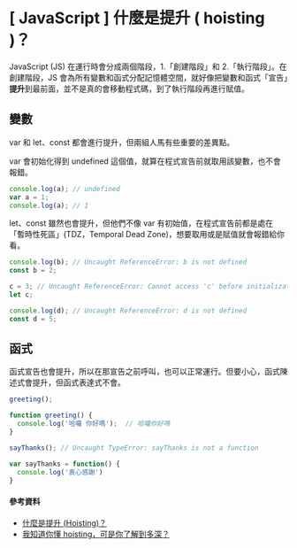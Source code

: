 # \[ JavaScript ] 什麼是提升 ( hoisting )？

JavaScript (JS) 在運行時會分成兩個階段，1.「創建階段」和 2.「執行階段」。在創建階段，JS 會為所有變數和函式分配記憶體空間，就好像把變數和函式「宣告」**提升**到最前面，並不是真的會移動程式碼，到了執行階段再進行賦值。

## 變數
var 和 let、const 都會進行提升，但兩組人馬有些重要的差異點。

var 會初始化得到 undefined 這個值，就算在程式宣告前就取用該變數，也不會報錯。
```js
console.log(a); // undefined
var a = 1;
console.log(a); // 1
```

let、const 雖然也會提升，但他們不像 var 有初始值，在程式宣告前都是處在「暫時性死區」(TDZ，Temporal Dead Zone)，想要取用或是賦值就會報錯給你看。
```js
console.log(b); // Uncaught ReferenceError: b is not defined
const b = 2;
```

```js
c = 3; // Uncaught ReferenceError: Cannot access 'c' before initialization
let c;
```

```js
console.log(d); // Uncaught ReferenceError: d is not defined
const d = 5;
```

## 函式
函式宣告也會提升，所以在那宣告之前呼叫，也可以正常運行。但要小心，函式陳述式會提升，但函式表達式不會。

```js
greeting();

function greeting() {
  console.log('哈囉 你好嗎');  // 哈囉你好嗎
}
```

```js
sayThanks(); // Uncaught TypeError: sayThanks is not a function

var sayThanks = function() {
  console.log('衷心感謝')
}
```

#### 參考資料
* <a href='https://www.explainthis.io/zh-hant/swe/hoisting#hoisting' target='_blank'>什麼是提升 (Hoisting)？</a>
* <a href='https://blog.techbridge.cc/2018/11/10/javascript-hoisting/' target='_blank'>我知道你懂 hoisting，可是你了解到多深？</a>